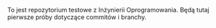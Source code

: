 To jest repozytorium testowe z Inżynierii Oprogramowania.
Będą tutaj pierwsze próby dotyczące commitów i branchy.
